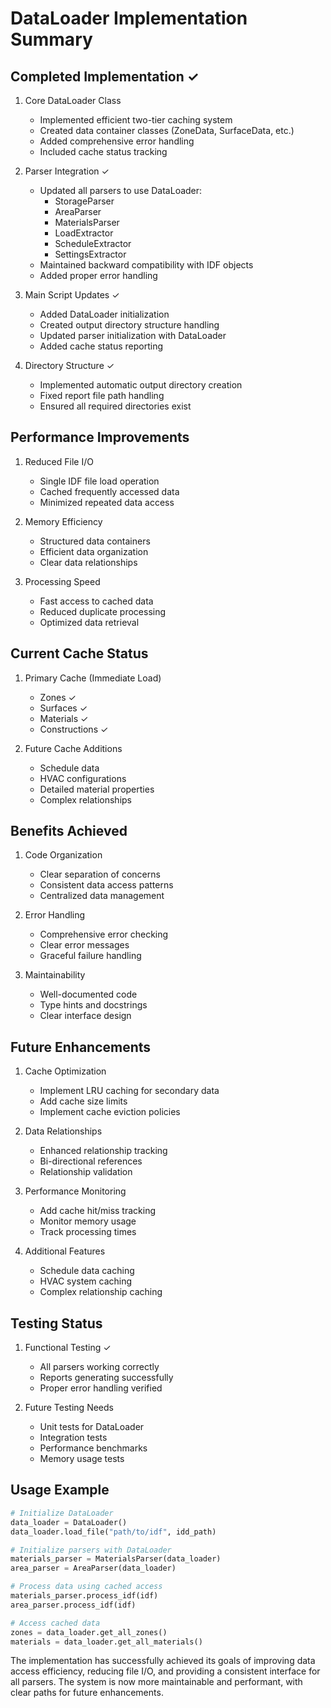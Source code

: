 # DataLoader Implementation Summary

## Completed Implementation ✓

1. Core DataLoader Class

   - Implemented efficient two-tier caching system
   - Created data container classes (ZoneData, SurfaceData, etc.)
   - Added comprehensive error handling
   - Included cache status tracking

2. Parser Integration ✓

   - Updated all parsers to use DataLoader:
     - StorageParser
     - AreaParser
     - MaterialsParser
     - LoadExtractor
     - ScheduleExtractor
     - SettingsExtractor
   - Maintained backward compatibility with IDF objects
   - Added proper error handling

3. Main Script Updates ✓

   - Added DataLoader initialization
   - Created output directory structure handling
   - Updated parser initialization with DataLoader
   - Added cache status reporting

4. Directory Structure ✓
   - Implemented automatic output directory creation
   - Fixed report file path handling
   - Ensured all required directories exist

## Performance Improvements

1. Reduced File I/O

   - Single IDF file load operation
   - Cached frequently accessed data
   - Minimized repeated data access

2. Memory Efficiency

   - Structured data containers
   - Efficient data organization
   - Clear data relationships

3. Processing Speed
   - Fast access to cached data
   - Reduced duplicate processing
   - Optimized data retrieval

## Current Cache Status

1. Primary Cache (Immediate Load)

   - Zones ✓
   - Surfaces ✓
   - Materials ✓
   - Constructions ✓

2. Future Cache Additions
   - Schedule data
   - HVAC configurations
   - Detailed material properties
   - Complex relationships

## Benefits Achieved

1. Code Organization

   - Clear separation of concerns
   - Consistent data access patterns
   - Centralized data management

2. Error Handling

   - Comprehensive error checking
   - Clear error messages
   - Graceful failure handling

3. Maintainability
   - Well-documented code
   - Type hints and docstrings
   - Clear interface design

## Future Enhancements

1. Cache Optimization

   - Implement LRU caching for secondary data
   - Add cache size limits
   - Implement cache eviction policies

2. Data Relationships

   - Enhanced relationship tracking
   - Bi-directional references
   - Relationship validation

3. Performance Monitoring

   - Add cache hit/miss tracking
   - Monitor memory usage
   - Track processing times

4. Additional Features
   - Schedule data caching
   - HVAC system caching
   - Complex relationship caching

## Testing Status

1. Functional Testing ✓

   - All parsers working correctly
   - Reports generating successfully
   - Proper error handling verified

2. Future Testing Needs
   - Unit tests for DataLoader
   - Integration tests
   - Performance benchmarks
   - Memory usage tests

## Usage Example

```python
# Initialize DataLoader
data_loader = DataLoader()
data_loader.load_file("path/to/idf", idd_path)

# Initialize parsers with DataLoader
materials_parser = MaterialsParser(data_loader)
area_parser = AreaParser(data_loader)

# Process data using cached access
materials_parser.process_idf(idf)
area_parser.process_idf(idf)

# Access cached data
zones = data_loader.get_all_zones()
materials = data_loader.get_all_materials()
```

The implementation has successfully achieved its goals of improving data access efficiency, reducing file I/O, and providing a consistent interface for all parsers. The system is now more maintainable and performant, with clear paths for future enhancements.
